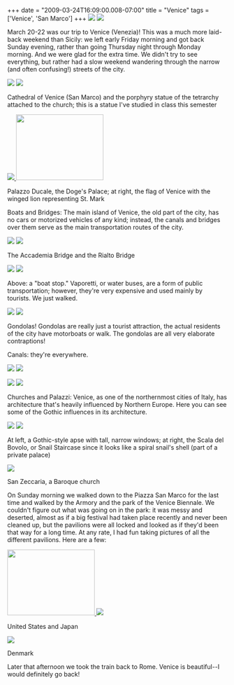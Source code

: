 +++
date = "2009-03-24T16:09:00.008-07:00"
title = "Venice"
tags = ['Venice', 'San Marco']
+++
<img src="http://2.bp.blogspot.com/_BPRHjFkCSTM/SdpqFufHK-I/AAAAAAAAFko/PNGpyCNfao4/s1600-h/IMG_2667.JPG"/> <img src="http://3.bp.blogspot.com/_BPRHjFkCSTM/SdpnTUmBspI/AAAAAAAAFiw/tBrQhFKqaz4/s1600-h/IMG_2468.JPG"/>

March 20-22 was our trip to Venice (Venezia)!  This was a much more laid-back weekend than Sicily: we left early Friday morning and got back Sunday evening, rather than going Thursday night through Monday morning.  And we were glad for the extra time.  We didn't try to see everything, but rather had a slow weekend wandering through the narrow (and often confusing!) streets of the city.

<img src="http://1.bp.blogspot.com/_BPRHjFkCSTM/Sdppsiw6YQI/AAAAAAAAFjY/8RZDNH6aFL8/s1600-h/IMG_2540.JPG"/> <img src="http://1.bp.blogspot.com/_BPRHjFkCSTM/SdpnS3NZlHI/AAAAAAAAFiY/w23X1WkzE2g/s1600-h/IMG_2425.JPG"/>

Cathedral of Venice (San Marco) and the porphyry statue of the tetrarchy attached to the church; this is a statue I've studied in class this semester

<img src="http://2.bp.blogspot.com/_BPRHjFkCSTM/SdpnTN9tWXI/AAAAAAAAFig/Dy-3sgPzNSc/s1600-h/IMG_2457.JPG"/><a href="http://4.bp.blogspot.com/_BPRHjFkCSTM/SdpqLqB9nwI/AAAAAAAAFkw/121f9SbSMHE/s1600-h/IMG_2682.JPG" onblur="try {parent.deselectBloggerImageGracefully();} catch(e) {}"> <img alt="" border="0" id="BLOGGER_PHOTO_ID_5321682658185289474" src="http://4.bp.blogspot.com/_BPRHjFkCSTM/SdpqLqB9nwI/AAAAAAAAFkw/121f9SbSMHE/s200/IMG_2682.JPG" style="cursor: pointer; width: 200px; height: 150px;"/></a>

Palazzo Ducale, the Doge's Palace; at right, the flag of Venice with the winged lion representing St. Mark

Boats and Bridges: The main island of Venice, the old part of the city, has no cars or motorized vehicles of any kind; instead, the canals and bridges over them serve as the main transportation routes of the city.

<img src="http://2.bp.blogspot.com/_BPRHjFkCSTM/Sdpp3-YmaSI/AAAAAAAAFjo/9avtHMv-EYA/s1600-h/IMG_2565.JPG"/> <img src="http://3.bp.blogspot.com/_BPRHjFkCSTM/SdppsUnB1wI/AAAAAAAAFjI/iiw-_aXSUf0/s1600-h/IMG_2507.JPG"/>

The Accademia Bridge and the Rialto Bridge

<img src="http://4.bp.blogspot.com/_BPRHjFkCSTM/SdpqFIPXN-I/AAAAAAAAFkI/D-6RUyF2pio/s1600-h/IMG_2616.JPG"/> <img src="http://2.bp.blogspot.com/_BPRHjFkCSTM/SdpqL5DymbI/AAAAAAAAFk4/XIin_qiFlzY/s1600-h/IMG_2685.JPG"/>

Above: a "boat stop."  Vaporetti, or water buses, are a form of public transportation; however, they're very expensive and used mainly by tourists.  We just walked.

<img src="http://3.bp.blogspot.com/_BPRHjFkCSTM/SdpnTf4BTZI/AAAAAAAAFio/j0G94B4sSx4/s1600-h/IMG_2464.JPG"/> <img src="http://1.bp.blogspot.com/_BPRHjFkCSTM/SdppsNfA9fI/AAAAAAAAFi4/M-fMbv-IAE4/s1600-h/IMG_2477.JPG"/>

Gondolas!  Gondolas are really just a tourist attraction, the actual residents of the city have motorboats or walk.  The gondolas are all very elaborate contraptions!

Canals: they're everywhere.

<img src="http://3.bp.blogspot.com/_BPRHjFkCSTM/Sdpp4Q1BlKI/AAAAAAAAFj4/nbFIfVKqMVg/s1600-h/IMG_2595.JPG"/> <img src="http://4.bp.blogspot.com/_BPRHjFkCSTM/SdpnS2iMg0I/AAAAAAAAFiQ/bYe40eCkFwI/s1600-h/IMG_2410.JPG"/>

<img src="http://4.bp.blogspot.com/_BPRHjFkCSTM/Sdpp4utV4aI/AAAAAAAAFkA/U5oOLrGlLHg/s1600-h/IMG_2611.JPG"/> <img src="http://4.bp.blogspot.com/_BPRHjFkCSTM/Sdppsf62s8I/AAAAAAAAFjA/8jeLku9VG1k/s1600-h/IMG_2502.JPG"/>

Churches and Palazzi:  Venice, as one of the northernmost cities of Italy, has architecture that's heavily influenced by Northern Europe.  Here you can see some of the Gothic influences in its architecture.

<img src="http://3.bp.blogspot.com/_BPRHjFkCSTM/Sdpp4RABzKI/AAAAAAAAFjw/D6paELp-o7I/s1600-h/IMG_2577.JPG"/> <img src="http://2.bp.blogspot.com/_BPRHjFkCSTM/SdppsvUjxUI/AAAAAAAAFjQ/CEQmt0MkLYw/s1600-h/IMG_2520.JPG"/>

At left, a Gothic-style apse with tall, narrow windows; at right, the Scala del Bovolo, or Snail Staircase since it looks like a spiral snail's shell (part of a private palace)

<img src="http://3.bp.blogspot.com/_BPRHjFkCSTM/Sdpp3xbPBgI/AAAAAAAAFjg/iFv2iXnsstQ/s1600-h/IMG_2554.JPG"/>

San Zeccaria, a Baroque church

On Sunday morning we walked down to the Piazza San Marco for the last time and walked by the Armory and the park of the Venice Biennale.  We couldn't figure out what was going on in the park: it was messy and deserted, almost as if a big festival had taken place recently and never been cleaned up, but the pavilions were all locked and looked as if they'd been that way for a long time.  At any rate, I had fun taking pictures of all the different pavilions.  Here are a few:

<a href="http://4.bp.blogspot.com/_BPRHjFkCSTM/SdpqFNovbeI/AAAAAAAAFkQ/uBFGqRG9l7U/s1600-h/IMG_2638.JPG" onblur="try {parent.deselectBloggerImageGracefully();} catch(e) {}"><img alt="" border="0" id="BLOGGER_PHOTO_ID_5321682547484093922" src="http://4.bp.blogspot.com/_BPRHjFkCSTM/SdpqFNovbeI/AAAAAAAAFkQ/uBFGqRG9l7U/s200/IMG_2638.JPG" style="cursor: pointer; width: 200px; height: 150px;"/> </a><img src="http://1.bp.blogspot.com/_BPRHjFkCSTM/SdpqFgDKYXI/AAAAAAAAFkg/M0eQXqETlbA/s1600-h/IMG_2650.JPG"/>

United States and Japan

<img src="http://3.bp.blogspot.com/_BPRHjFkCSTM/SdpqFrQMUkI/AAAAAAAAFkY/XCDp6EKXU4c/s1600-h/IMG_2644.JPG"/>

Denmark

Later that afternoon we took the train back to Rome.  Venice is beautiful--I would definitely go back!
